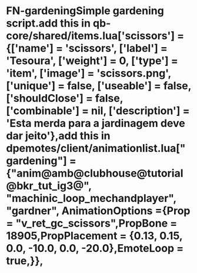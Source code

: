 # FN-gardeningSimple gardening script.add this in qb-core/shared/items.lua['scissors'] = {['name'] = 'scissors', ['label'] = 'Tesoura', ['weight'] = 0, ['type'] = 'item', ['image'] = 'scissors.png', ['unique'] = false, ['useable'] = false, ['shouldClose'] = false, ['combinable'] = nil, ['description'] = 'Esta merda para a jardinagem deve dar jeito'},add this in dpemotes/client/animationlist.lua["gardening"] = {"anim@amb@clubhouse@tutorial@bkr_tut_ig3@", "machinic_loop_mechandplayer", "gardner", AnimationOptions ={Prop = "v_ret_gc_scissors",PropBone = 18905,PropPlacement = {0.13, 0.15, 0.0, -10.0, 0.0, -20.0},EmoteLoop = true,}},
